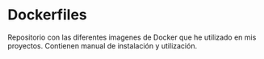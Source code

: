 # Dockerfiles

Repositorio con las diferentes imagenes de Docker que he utilizado en mis proyectos. Contienen manual de instalación y utilización.
